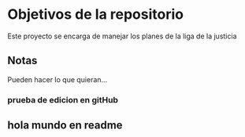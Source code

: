 # Objetivos de la repositorio

Este proyecto se encarga de manejar los planes de la liga de la justicia


## Notas
Pueden hacer lo que quieran...

### prueba  de  edicion  en gitHub

## hola mundo en readme 
